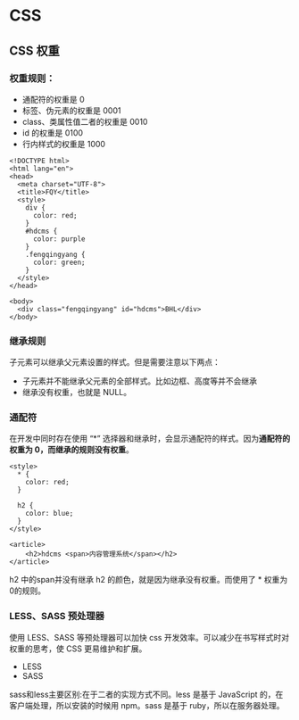 # CSS 

## CSS 权重

### 权重规则：

* 通配符的权重是 0
* 标签、伪元素的权重是 0001
* class、类属性值二者的权重是 0010
* id 的权重是 0100
* 行内样式的权重是 1000

```
<!DOCTYPE html>
<html lang="en">
<head>
  <meta charset="UTF-8">
  <title>FQY</title>
  <style>
    div {
      color: red;
    }
    #hdcms {
      color: purple
    }
    .fengqingyang {
      color: green;
    }
  </style> 
</head>

<body>
  <div class="fengqingyang" id="hdcms">BHL</div>
</body>
```

### 继承规则

子元素可以继承父元素设置的样式。但是需要注意以下两点：

* 子元素并不能继承父元素的全部样式。比如边框、高度等并不会继承
* 继承没有权重，也就是 NULL。

### 通配符

在开发中同时存在使用 “*” 选择器和继承时，会显示通配符的样式。因为**通配符的权重为 0，而继承的规则没有权重**。

```
<style>
  * {
  	color: red;
  }

  h2 {
  	color: blue;
  }
</style>

<article>
	<h2>hdcms <span>内容管理系统</span></h2>
</article>
```

h2 中的span并没有继承 h2 的颜色，就是因为继承没有权重。而使用了 * 权重为0的规则。

### LESS、SASS 预处理器

使用 LESS、SASS 等预处理器可以加快 css 开发效率。可以减少在书写样式时对权重的思考，使 CSS 更易维护和扩展。

* LESS
* SASS

sass和less主要区别:在于二者的实现方式不同。less 是基于 JavaScript 的，在客户端处理，所以安装的时候用 npm。sass 是基于 ruby，所以在服务器处理。





